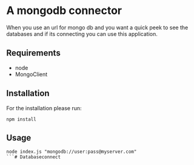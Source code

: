 # A mongodb connector

When you use an url for mongo db and you want a quick peek to see the databases and if its connecting you can use this application.

## Requirements

- node
- MongoClient

## Installation

For the installation please run:
```
npm install
```

## Usage

```
node index.js "mongodb://user:pass@myserver.com"
```# Databaseconnect
